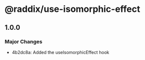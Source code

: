 # @raddix/use-isomorphic-effect

## 1.0.0

### Major Changes

- 4b2dc8a: Added the useIsomorphicEffect hook
